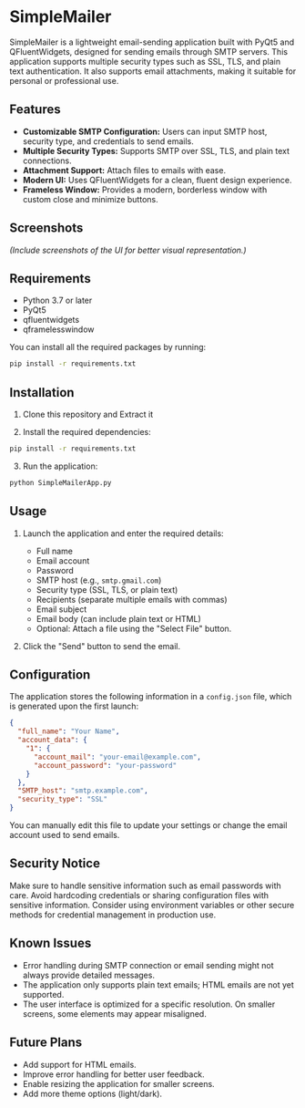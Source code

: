 # SimpleMailer

SimpleMailer is a lightweight email-sending application built with PyQt5 and QFluentWidgets, designed for sending emails through SMTP servers. This application supports multiple security types such as SSL, TLS, and plain text authentication. It also supports email attachments, making it suitable for personal or professional use.

## Features

- **Customizable SMTP Configuration:** Users can input SMTP host, security type, and credentials to send emails.
- **Multiple Security Types:** Supports SMTP over SSL, TLS, and plain text connections.
- **Attachment Support:** Attach files to emails with ease.
- **Modern UI:** Uses QFluentWidgets for a clean, fluent design experience.
- **Frameless Window:** Provides a modern, borderless window with custom close and minimize buttons.

## Screenshots

*(Include screenshots of the UI for better visual representation.)*

## Requirements

- Python 3.7 or later
- PyQt5
- qfluentwidgets
- qframelesswindow

You can install all the required packages by running:

```bash
pip install -r requirements.txt
```

## Installation

1. Clone this repository and Extract it

2. Install the required dependencies:

```bash
pip install -r requirements.txt
```

3. Run the application:

```bash
python SimpleMailerApp.py
```

## Usage

1. Launch the application and enter the required details:
   - Full name
   - Email account
   - Password
   - SMTP host (e.g., `smtp.gmail.com`)
   - Security type (SSL, TLS, or plain text)
   - Recipients (separate multiple emails with commas)
   - Email subject
   - Email body (can include plain text or HTML)
   - Optional: Attach a file using the "Select File" button.

2. Click the "Send" button to send the email.

## Configuration

The application stores the following information in a `config.json` file, which is generated upon the first launch:

```json
{
  "full_name": "Your Name",
  "account_data": {
    "1": {
      "account_mail": "your-email@example.com",
      "account_password": "your-password"
    }
  },
  "SMTP_host": "smtp.example.com",
  "security_type": "SSL"
}
```

You can manually edit this file to update your settings or change the email account used to send emails.

## Security Notice

Make sure to handle sensitive information such as email passwords with care. Avoid hardcoding credentials or sharing configuration files with sensitive information. Consider using environment variables or other secure methods for credential management in production use.

## Known Issues

- Error handling during SMTP connection or email sending might not always provide detailed messages.
- The application only supports plain text emails; HTML emails are not yet supported.
- The user interface is optimized for a specific resolution. On smaller screens, some elements may appear misaligned.

## Future Plans

- Add support for HTML emails.
- Improve error handling for better user feedback.
- Enable resizing the application for smaller screens.
- Add more theme options (light/dark).